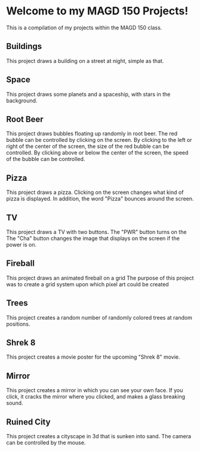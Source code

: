 # Welcome to my MAGD 150 Projects!
This is a compilation of my projects within the MAGD 150 class.

## Buildings
This project draws a building on a street at night, simple as that.

## Space
This project draws some planets and a spaceship, with stars in the background.

## Root Beer
This project draws bubbles floating up randomly in root beer.
The red bubble can be controlled by clicking on the screen.
By clicking to the left or right of the center of the screen, the size of the red bubble can be controlled.
By clicking above or below the center of the screen, the speed of the bubble can be controlled.

## Pizza
This project draws a pizza. Clicking on the screen changes what kind of pizza is displayed.
In addition, the word "Pizza" bounces around the screen.

## TV
This project draws a TV with two buttons.
The "PWR" button turns on the 
The "Cha" button changes the image that displays on the screen if the power is on.

## Fireball
This project draws an animated fireball on a grid
The purpose of this project was to create a grid system upon which pixel art could be created

## Trees
This project creates a random number of randomly colored trees at random positions.

## Shrek 8
This project creates a movie poster for the upcoming "Shrek 8" movie.

## Mirror
This project creates a mirror in which you can see your own face.
If you click, it cracks the mirror where you clicked, and makes a glass breaking sound.

## Ruined City
This project creates a cityscape in 3d that is sunken into sand.
The camera can be controlled by the mouse.
